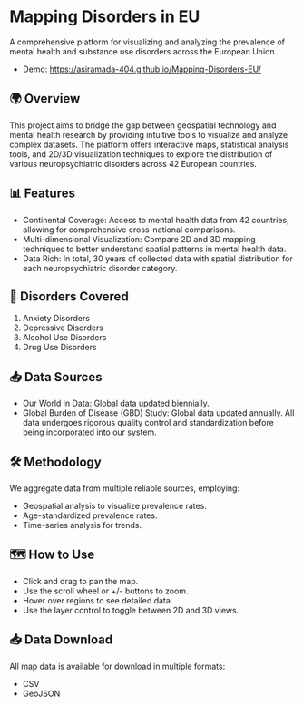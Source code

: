 # Mapping Disorders in EU
A comprehensive platform for visualizing and analyzing the prevalence of mental health and substance use disorders across the European Union.

- Demo: https://asiramada-404.github.io/Mapping-Disorders-EU/

## 🌍 Overview
This project aims to bridge the gap between geospatial technology and mental health research by providing intuitive tools to visualize and analyze complex datasets. The platform offers interactive maps, statistical analysis tools, and 2D/3D visualization techniques to explore the distribution of various neuropsychiatric disorders across 42 European countries.

## 📊 Features
- Continental Coverage: Access to mental health data from 42 countries, allowing for comprehensive cross-national comparisons.
- Multi-dimensional Visualization: Compare 2D and 3D mapping techniques to better understand spatial patterns in mental health data.
- Data Rich: In total, 30 years of collected data with spatial distribution for each neuropsychiatric disorder category.

## 🧠 Disorders Covered
1. Anxiety Disorders
2. Depressive Disorders
3. Alcohol Use Disorders
4. Drug Use Disorders

## 📥 Data Sources
- Our World in Data: Global data updated biennially.
- Global Burden of Disease (GBD) Study: Global data updated annually.
All data undergoes rigorous quality control and standardization before being incorporated into our system.

## 🛠️ Methodology
We aggregate data from multiple reliable sources, employing:
- Geospatial analysis to visualize prevalence rates.
- Age-standardized prevalence rates.
- Time-series analysis for trends.

## 🗺️ How to Use
- Click and drag to pan the map.
- Use the scroll wheel or +/- buttons to zoom.
- Hover over regions to see detailed data.
- Use the layer control to toggle between 2D and 3D views.

## 📥 Data Download
All map data is available for download in multiple formats:
- CSV
- GeoJSON


